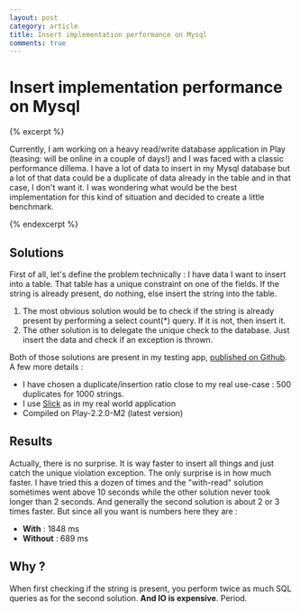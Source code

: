 ```yaml
---
layout: post
category: article 
title: Insert implementation performance on Mysql
comments: true
---
```


# Insert implementation performance on Mysql

{% excerpt %}

Currently, I am working on a heavy read/write database application in Play (teasing: will be online in a couple of days!) and I was faced with a classic performance dillema. I have a lot of data to insert in my Mysql database but a lot of that data could be a duplicate of data already in the table and in that case, I don't want it. I was wondering what would be the best implementation for this kind of situation and decided to create a little benchmark.

{% endexcerpt %}

## Solutions 

First of all, let's define the problem technically : I have data I want to insert into a table. That table has a unique constraint on one of the fields. If the string is already present, do nothing, else insert the string into the table. 

1. The most obvious solution would be to check if the string is already present by performing a <span class="syntax">select count(*)</span> query. If it is not, then insert it. 
2. The other solution is to delegate the unique check to the database. Just insert the data and check if an exception is thrown. 

Both of those solutions are present in my testing app, [published on Github][repo-github]. A few more details :

- I have chosen a duplicate/insertion ratio close to my real use-case : 500 duplicates for 1000 strings.
- I use [Slick][slick-typesafe] as in my real world application
- Compiled on Play-2.2.0-M2 (latest version)

## Results

Actually, there is no surprise. It is way faster to insert all things and just catch the unique violation exception. The only surprise is in how much faster. I have tried this a dozen of times and the "with-read" solution sometimes went above 10 seconds while the other solution never took longer than 2 seconds. And generally the second solution is about 2 or 3 times faster. But since all you want is numbers here they are :

- **With** : 1848 ms
- **Without** : 689 ms

## Why ? 

When first checking if the string is present, you perform twice as much SQL queries as for the second solution. **And IO is expensive**. Period.

[repo-github]: https://github.com/iammichiel/mysql-insert-test
[slick-typesafe]: http://slick.typesafe.com/
